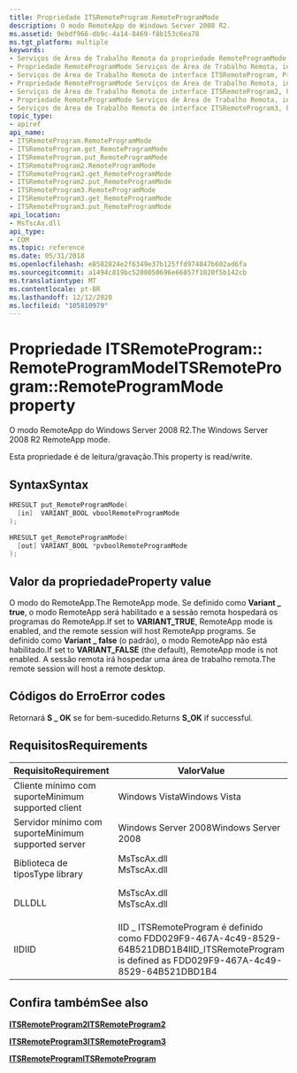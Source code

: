 ```yaml
---
title: Propriedade ITSRemoteProgram RemoteProgramMode
description: O modo RemoteApp do Windows Server 2008 R2.
ms.assetid: 9ebdf966-db9c-4a14-8469-f8b153c6ea78
ms.tgt_platform: multiple
keywords:
- Serviços de Área de Trabalho Remota da propriedade RemoteProgramMode
- Propriedade RemoteProgramMode Serviços de Área de Trabalho Remota, interface ITSRemoteProgram
- Serviços de Área de Trabalho Remota de interface ITSRemoteProgram, Propriedade RemoteProgramMode
- Propriedade RemoteProgramMode Serviços de Área de Trabalho Remota, interface ITSRemoteProgram2
- Serviços de Área de Trabalho Remota de interface ITSRemoteProgram2, Propriedade RemoteProgramMode
- Propriedade RemoteProgramMode Serviços de Área de Trabalho Remota, interface ITSRemoteProgram3
- Serviços de Área de Trabalho Remota de interface ITSRemoteProgram3, Propriedade RemoteProgramMode
topic_type:
- apiref
api_name:
- ITSRemoteProgram.RemoteProgramMode
- ITSRemoteProgram.get_RemoteProgramMode
- ITSRemoteProgram.put_RemoteProgramMode
- ITSRemoteProgram2.RemoteProgramMode
- ITSRemoteProgram2.get_RemoteProgramMode
- ITSRemoteProgram2.put_RemoteProgramMode
- ITSRemoteProgram3.RemoteProgramMode
- ITSRemoteProgram3.get_RemoteProgramMode
- ITSRemoteProgram3.put_RemoteProgramMode
api_location:
- MsTscAx.dll
api_type:
- COM
ms.topic: reference
ms.date: 05/31/2018
ms.openlocfilehash: e8582824e2f6349e37b125ffd974847b602ad6fa
ms.sourcegitcommit: a1494c819bc5200050696e66057f1020f5b142cb
ms.translationtype: MT
ms.contentlocale: pt-BR
ms.lasthandoff: 12/12/2020
ms.locfileid: "105810979"
---
```

# <a name="itsremoteprogramremoteprogrammode-property"></a><span data-ttu-id="fb12c-110">Propriedade ITSRemoteProgram:: RemoteProgramMode</span><span class="sxs-lookup"><span data-stu-id="fb12c-110">ITSRemoteProgram::RemoteProgramMode property</span></span>

<span data-ttu-id="fb12c-111">O modo RemoteApp do Windows Server 2008 R2.</span><span class="sxs-lookup"><span data-stu-id="fb12c-111">The Windows Server 2008 R2 RemoteApp mode.</span></span>

<span data-ttu-id="fb12c-112">Esta propriedade é de leitura/gravação.</span><span class="sxs-lookup"><span data-stu-id="fb12c-112">This property is read/write.</span></span>

## <a name="syntax"></a><span data-ttu-id="fb12c-113">Syntax</span><span class="sxs-lookup"><span data-stu-id="fb12c-113">Syntax</span></span>


```C++
HRESULT put_RemoteProgramMode(
  [in]  VARIANT_BOOL vboolRemoteProgramMode
);

HRESULT get_RemoteProgramMode(
  [out] VARIANT_BOOL *pvboolRemoteProgramMode
);
```



## <a name="property-value"></a><span data-ttu-id="fb12c-114">Valor da propriedade</span><span class="sxs-lookup"><span data-stu-id="fb12c-114">Property value</span></span>

<span data-ttu-id="fb12c-115">O modo do RemoteApp.</span><span class="sxs-lookup"><span data-stu-id="fb12c-115">The RemoteApp mode.</span></span> <span data-ttu-id="fb12c-116">Se definido como **Variant \_ true**, o modo RemoteApp será habilitado e a sessão remota hospedará os programas do RemoteApp.</span><span class="sxs-lookup"><span data-stu-id="fb12c-116">If set to **VARIANT\_TRUE**, RemoteApp mode is enabled, and the remote session will host RemoteApp programs.</span></span> <span data-ttu-id="fb12c-117">Se definido como **Variant \_ false** (o padrão), o modo RemoteApp não está habilitado.</span><span class="sxs-lookup"><span data-stu-id="fb12c-117">If set to **VARIANT\_FALSE** (the default), RemoteApp mode is not enabled.</span></span> <span data-ttu-id="fb12c-118">A sessão remota irá hospedar uma área de trabalho remota.</span><span class="sxs-lookup"><span data-stu-id="fb12c-118">The remote session will host a remote desktop.</span></span>

## <a name="error-codes"></a><span data-ttu-id="fb12c-119">Códigos do Erro</span><span class="sxs-lookup"><span data-stu-id="fb12c-119">Error codes</span></span>

<span data-ttu-id="fb12c-120">Retornará **S \_ OK** se for bem-sucedido.</span><span class="sxs-lookup"><span data-stu-id="fb12c-120">Returns **S\_OK** if successful.</span></span>

## <a name="requirements"></a><span data-ttu-id="fb12c-121">Requisitos</span><span class="sxs-lookup"><span data-stu-id="fb12c-121">Requirements</span></span>



| <span data-ttu-id="fb12c-122">Requisito</span><span class="sxs-lookup"><span data-stu-id="fb12c-122">Requirement</span></span> | <span data-ttu-id="fb12c-123">Valor</span><span class="sxs-lookup"><span data-stu-id="fb12c-123">Value</span></span> |
|-------------------------------------|----------------------------------------------------------------------------------------|
| <span data-ttu-id="fb12c-124">Cliente mínimo com suporte</span><span class="sxs-lookup"><span data-stu-id="fb12c-124">Minimum supported client</span></span><br/> | <span data-ttu-id="fb12c-125">Windows Vista</span><span class="sxs-lookup"><span data-stu-id="fb12c-125">Windows Vista</span></span><br/>                                                               |
| <span data-ttu-id="fb12c-126">Servidor mínimo com suporte</span><span class="sxs-lookup"><span data-stu-id="fb12c-126">Minimum supported server</span></span><br/> | <span data-ttu-id="fb12c-127">Windows Server 2008</span><span class="sxs-lookup"><span data-stu-id="fb12c-127">Windows Server 2008</span></span><br/>                                                         |
| <span data-ttu-id="fb12c-128">Biblioteca de tipos</span><span class="sxs-lookup"><span data-stu-id="fb12c-128">Type library</span></span><br/>             | <dl> <span data-ttu-id="fb12c-129"><dt>MsTscAx.dll</dt></span><span class="sxs-lookup"><span data-stu-id="fb12c-129"><dt>MsTscAx.dll</dt></span></span> </dl> |
| <span data-ttu-id="fb12c-130">DLL</span><span class="sxs-lookup"><span data-stu-id="fb12c-130">DLL</span></span><br/>                      | <dl> <span data-ttu-id="fb12c-131"><dt>MsTscAx.dll</dt></span><span class="sxs-lookup"><span data-stu-id="fb12c-131"><dt>MsTscAx.dll</dt></span></span> </dl> |
| <span data-ttu-id="fb12c-132">IID</span><span class="sxs-lookup"><span data-stu-id="fb12c-132">IID</span></span><br/>                      | <span data-ttu-id="fb12c-133">IID \_ ITSRemoteProgram é definido como FDD029F9-467A-4c49-8529-64B521DBD1B4</span><span class="sxs-lookup"><span data-stu-id="fb12c-133">IID\_ITSRemoteProgram is defined as FDD029F9-467A-4c49-8529-64B521DBD1B4</span></span><br/>    |



## <a name="see-also"></a><span data-ttu-id="fb12c-134">Confira também</span><span class="sxs-lookup"><span data-stu-id="fb12c-134">See also</span></span>

<dl> <dt>

[<span data-ttu-id="fb12c-135">**ITSRemoteProgram2**</span><span class="sxs-lookup"><span data-stu-id="fb12c-135">**ITSRemoteProgram2**</span></span>](itsremoteprogram2.md)
</dt> <dt>

[<span data-ttu-id="fb12c-136">**ITSRemoteProgram3**</span><span class="sxs-lookup"><span data-stu-id="fb12c-136">**ITSRemoteProgram3**</span></span>](itsremoteprogram3.md)
</dt> <dt>

[<span data-ttu-id="fb12c-137">**ITSRemoteProgram**</span><span class="sxs-lookup"><span data-stu-id="fb12c-137">**ITSRemoteProgram**</span></span>](itsremoteprogram.md)
</dt> </dl>

 

 





